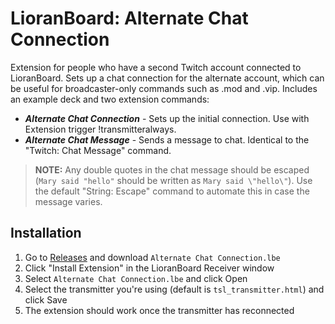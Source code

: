 # LioranBoard: Alternate Chat Connection
Extension for people who have a second Twitch account connected to LioranBoard. Sets up a chat connection for the alternate account, which can be useful for broadcaster-only commands such as .mod and .vip. Includes an example deck and two extension commands:

* ***Alternate Chat Connection*** - Sets up the initial connection. Use with Extension trigger !transmitteralways.
* ***Alternate Chat Message*** - Sends a message to chat. Identical to the "Twitch: Chat Message" command.

> **NOTE:** Any double quotes in the chat message should be escaped (`Mary said "hello"` should be written as `Mary said \"hello\"`). Use the default "String: Escape" command to automate this in case the message varies.

## Installation
1. Go to [Releases](https://github.com/Melonax/LB-Alternate-Chat-Connection/releases) and download `Alternate Chat Connection.lbe`
2. Click "Install Extension" in the LioranBoard Receiver window
3. Select `Alternate Chat Connection.lbe` and click Open
4. Select the transmitter you're using (default is `tsl_transmitter.html`) and click Save
5. The extension should work once the transmitter has reconnected
